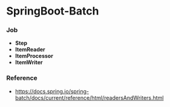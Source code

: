 # SpringBoot-Batch

### Job
- <b>Step</b>
- <b>ItemReader</b>
- <b>ItemProcessor</b>
- <b>ItemWriter</b>

### Reference

- https://docs.spring.io/spring-batch/docs/current/reference/html/readersAndWriters.html
